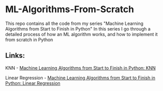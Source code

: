 # ML-Algorithms-From-Scratch

This repo contains all the code from my series  "Machine Learning Algorithms from Start to Finish in Python"
In this series I go through a detailed process of how an ML algorithm works, and how to implement it from scratch in Python

## Links:

KNN - [Machine Learning Algorithms from Start to Finish in Python: KNN](https://towardsdatascience.com/machine-learning-algorithms-from-start-to-finish-in-python-knn-7a92cce47986
)

Linear Regression - [Machine Learning Algorithms from Start to Finish in Python: Linear Regression](https://towardsdatascience.com/machine-learning-algorithms-from-start-to-finish-in-python-linear-regression-aa8c1d6b1169?)
